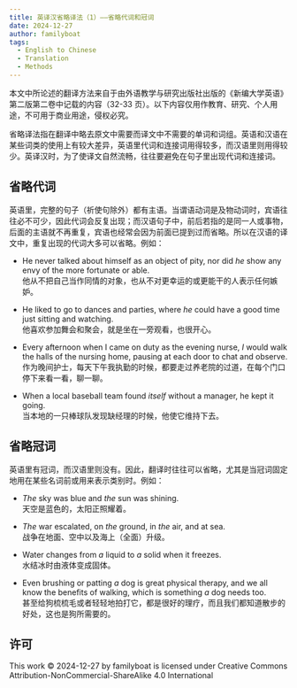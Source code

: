 ```yaml
---
title: 英译汉省略译法（1）——省略代词和冠词
date: 2024-12-27
author: familyboat
tags:
  - English to Chinese
  - Translation
  - Methods
---
```


本文中所论述的翻译方法来自于由外语教学与研究出版社出版的《新编大学英语》第二版第二卷中记载的内容（32-33 页）。以下内容仅用作教育、研究、个人用途，不可用于商业用途，侵权必究。

省略译法指在翻译中略去原文中需要而译文中不需要的单词和词组。英语和汉语在某些词类的使用上有较大差异，英语里代词和连接词用得较多，而汉语里则用得较少。英译汉时，为了使译文自然流畅，往往要避免在句子里出现代词和连接词。

<!-- more -->

## 省略代词

英语里，完整的句子（祈使句除外）都有主语。当谓语动词是及物动词时，宾语往往必不可少，因此代词会反复出现；而汉语句子中，前后若指的是同一人或事物，后面的主语就不再重复，宾语也经常会因为前面已提到过而省略。所以在汉语的译文中，重复出现的代词大多可以省略。例如：

- He never talked about himself as an object of pity, nor did _he_ show any envy of the more fortunate or able.
  <br />
  他从不把自己当作同情的对象，也从不对更幸运的或更能干的人表示任何嫉妒。

- He liked to go to dances and parties, where _he_ could have a good time just sitting and watching.
  <br />
  他喜欢参加舞会和聚会，就是坐在一旁观看，也很开心。

- Every afternoon when I came on duty as the evening nurse, _I_ would walk the halls of the nursing home, pausing at each door to chat and observe.
  <br />
  作为晚间护士，每天下午我执勤的时候，都要走过养老院的过道，在每个门口停下来看一看，聊一聊。

- When a local baseball team found _itself_ without a manager, he kept it going.
  <br />
  当本地的一只棒球队发现缺经理的时候，他使它维持下去。

## 省略冠词

英语里有冠词，而汉语里则没有。因此，翻译时往往可以省略，尤其是当冠词固定地用在某些名词前或用来表示类别时。例如：

- _The_ sky was blue and _the_ sun was shining.
  <br />
  天空是蓝色的，太阳正照耀着。

- _The_ war escalated, on _the_ ground, in _the_ air, and at sea.
  <br />
  战争在地面、空中以及海上（全面）升级。

- Water changes from _a_ liquid to _a_ solid when it freezes.
  <br />
  水结冰时由液体变成固体。

- Even brushing or patting _a_ dog is great physical therapy, and we all know the benefits of walking, which is something _a_ dog needs too.
  <br />
  甚至给狗梳梳毛或者轻轻地拍打它，都是很好的理疗，而且我们都知道散步的好处，这也是狗所需要的。

## 许可

This work © 2024-12-27 by familyboat is licensed under Creative Commons Attribution-NonCommercial-ShareAlike 4.0 International
